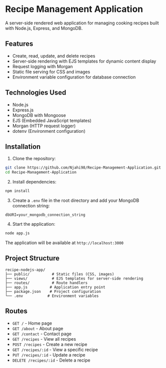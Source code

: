 # Recipe Management Application

A server-side rendered web application for managing cooking recipes built with Node.js, Express, and MongoDB.

## Features

- Create, read, update, and delete recipes
- Server-side rendering with EJS templates for dynamic content display
- Request logging with Morgan
- Static file serving for CSS and images
- Environment variable configuration for database connection

## Technologies Used

- Node.js
- Express.js
- MongoDB with Mongoose
- EJS (Embedded JavaScript templates)
- Morgan (HTTP request logger)
- dotenv (Environment configuration)

## Installation

1. Clone the repository:
```bash
git clone https://github.com/Njahi98/Recipe-Management-Application.git
cd Recipe-Management-Application
```

2. Install dependencies:
```bash
npm install
```

3. Create a `.env` file in the root directory and add your MongoDB connection string:
```
dbURI=your_mongodb_connection_string
```

4. Start the application:
```bash
node app.js
```

The application will be available at `http://localhost:3000`

## Project Structure

```
recipe-nodejs-app/
├── public/          # Static files (CSS, images)
├── views/           # EJS templates for server-side rendering
├── routes/          # Route handlers
├── app.js          # Application entry point
├── package.json    # Project configuration
└── .env           # Environment variables
```

## Routes

- `GET /` - Home page
- `GET /about` - About page
- `GET /contact` - Contact page
- `GET /recipes` - View all recipes
- `POST /recipes` - Create a new recipe
- `GET /recipes/:id` - View a specific recipe
- `PUT /recipes/:id` - Update a recipe
- `DELETE /recipes/:id` - Delete a recipe

